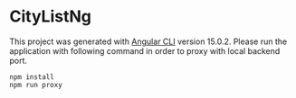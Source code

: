 # CityListNg

This project was generated with [Angular CLI](https://github.com/angular/angular-cli) version 15.0.2.
Please run the application with following command in order to proxy with local backend port.
```
npm install
npm run proxy
```

